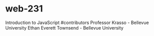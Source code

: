 # web-231
Introduction to JavaScript
#contributors
Professor Krasso - Bellevue University 
Ethan Everett Townsend - Bellevue University
